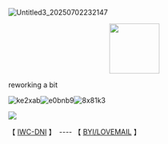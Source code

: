 ![Untitled3_20250702232147](https://github.com/user-attachments/assets/df92f333-b346-4abb-b201-7abab274c56e)


  <p align="center">
 <img width="100" height="100" src="[download (1)](https://github.com/user-attachments/assets/050d4073-066f-4b85-81d1-ac2191e82f1e)">
   

reworking a bit


![ke2xab](https://github.com/user-attachments/assets/e91754fe-ff4a-4029-aeb4-fa513531322b)![e0bnb9](https://github.com/user-attachments/assets/4c283546-57d4-4456-8be5-4e28d29d9292)![8x81k3](https://github.com/user-attachments/assets/0ca91275-3ff8-4484-a07f-559f967170a0)



![](https://komarev.com/ghpvc/?username=ELLERN4TE&color=000000&label=FOLLOWERS&style=for-the-badge)

【  [IWC-DNI](https://rentry.co/5oyasuuw)  】　---- 【 [BYI/LOVEMAIL](https://rentry.co/i8nvkumi)   】　



